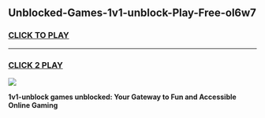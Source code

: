 
## Unblocked-Games-1v1-unblock-Play-Free-ol6w7
<h3>
<a href="https://premium76.site?title=1v1-unblock&ref=21A">CLICK TO PLAY</a></h3>
<hr>

<h3>
<a href="https://premium76.site?title=1v1-unblock&ref=21A">CLICK 2 PLAY</a>
  
</h3>

<a href="https://premium76.site?title=1v1-unblock&ref=21A"><img src="https://clearcache.store/games.png"></a>


**1v1-unblock games unblocked: Your Gateway to Fun and Accessible Online Gaming**

